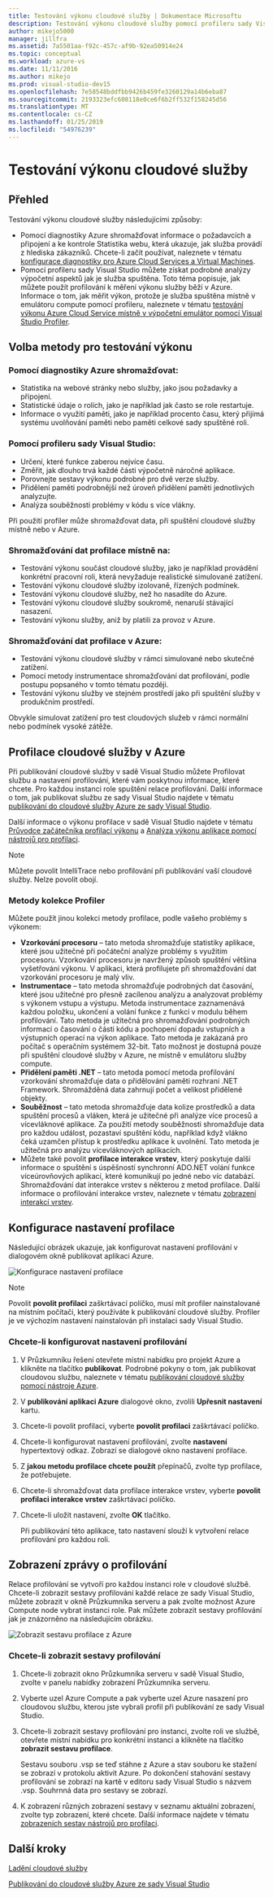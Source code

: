 ```yaml
---
title: Testování výkonu cloudové služby | Dokumentace Microsoftu
description: Testování výkonu cloudové služby pomocí profileru sady Visual Studio
author: mikejo5000
manager: jillfra
ms.assetid: 7a5501aa-f92c-457c-af9b-92ea50914e24
ms.topic: conceptual
ms.workload: azure-vs
ms.date: 11/11/2016
ms.author: mikejo
ms.prod: visual-studio-dev15
ms.openlocfilehash: 7e58548bddfbb9426b459fe3260129a14b6eba87
ms.sourcegitcommit: 2193323efc608118e0ce6f6b2ff532f158245d56
ms.translationtype: MT
ms.contentlocale: cs-CZ
ms.lasthandoff: 01/25/2019
ms.locfileid: "54976239"
---
```

# <a name="testing-the-performance-of-a-cloud-service"></a>Testování výkonu cloudové služby
## <a name="overview"></a>Přehled
Testování výkonu cloudové služby následujícími způsoby:

* Pomocí diagnostiky Azure shromažďovat informace o požadavcích a připojení a ke kontrole Statistika webu, která ukazuje, jak služba provádí z hlediska zákazníků. Chcete-li začít používat, naleznete v tématu [konfigurace diagnostiky pro Azure Cloud Services a Virtual Machines](http://go.microsoft.com/fwlink/p/?LinkId=623009).
* Pomocí profileru sady Visual Studio můžete získat podrobné analýzy výpočetní aspektů jak je služba spuštěna. Toto téma popisuje, jak můžete použít profilování k měření výkonu služby běží v Azure. Informace o tom, jak měřit výkon, protože je služba spuštěna místně v emulátoru compute pomocí profileru, naleznete v tématu [testování výkonu Azure Cloud Service místně v výpočetní emulátor pomocí Visual Studio Profiler](http://go.microsoft.com/fwlink/p/?LinkId=262845).

## <a name="choosing-a-performance-testing-method"></a>Volba metody pro testování výkonu
### <a name="use-azure-diagnostics-to-collect"></a>Pomocí diagnostiky Azure shromažďovat:
* Statistika na webové stránky nebo služby, jako jsou požadavky a připojení.
* Statistické údaje o rolích, jako je například jak často se role restartuje.
* Informace o využití paměti, jako je například procento času, který přijímá systému uvolňování paměti nebo paměti celkové sady spuštěné roli.

### <a name="use-the-visual-studio-profiler-to"></a>Pomocí profileru sady Visual Studio:
* Určení, které funkce zaberou nejvíce času.
* Změřit, jak dlouho trvá každé části výpočetně náročné aplikace.
* Porovnejte sestavy výkonu podrobné pro dvě verze služby.
* Přidělení paměti podrobnější než úroveň přidělení paměti jednotlivých analyzujte.
* Analýza souběžnosti problémy v kódu s více vlákny.

Při použití profiler může shromažďovat data, při spuštění cloudové služby místně nebo v Azure.

### <a name="collect-profiling-data-locally-to"></a>Shromažďování dat profilace místně na:
* Testování výkonu součást cloudové služby, jako je například provádění konkrétní pracovní roli, která nevyžaduje realistické simulované zatížení.
* Testování výkonu cloudové služby izolovaně, řízených podmínek.
* Testování výkonu cloudové služby, než ho nasadíte do Azure.
* Testování výkonu cloudové služby soukromě, nenaruší stávající nasazení.
* Testování výkonu služby, aniž by platili za provoz v Azure.

### <a name="collect-profiling-data-in-azure-to"></a>Shromažďování dat profilace v Azure:
* Testování výkonu cloudové služby v rámci simulované nebo skutečné zatížení.
* Pomocí metody instrumentace shromažďování dat profilování, podle postupu popsaného v tomto tématu později.
* Testování výkonu služby ve stejném prostředí jako při spuštění služby v produkčním prostředí.

Obvykle simulovat zatížení pro test cloudových služeb v rámci normální nebo podmínek vysoké zátěže.

## <a name="profiling-a-cloud-service-in-azure"></a>Profilace cloudové služby v Azure
Při publikování cloudové služby v sadě Visual Studio můžete Profilovat službu a nastavení profilování, které vám poskytnou informace, které chcete. Pro každou instanci role spuštění relace profilování. Další informace o tom, jak publikovat službu ze sady Visual Studio najdete v tématu [publikování do cloudové služby Azure ze sady Visual Studio](vs-azure-tools-publishing-a-cloud-service.md).

Další informace o výkonu profilace v sadě Visual Studio najdete v tématu [Průvodce začátečníka profilací výkonu](https://msdn.microsoft.com/library/azure/ms182372.aspx) a [Analýza výkonu aplikace pomocí nástrojů pro profilaci](https://msdn.microsoft.com/library/azure/z9z62c29.aspx).

> [!NOTE]
> Můžete povolit IntelliTrace nebo profilování při publikování vaší cloudové služby. Nelze povolit obojí.
>
>

### <a name="profiler-collection-methods"></a>Metody kolekce Profiler
Můžete použít jinou kolekci metody profilace, podle vašeho problémy s výkonem:

* **Vzorkování procesoru** – tato metoda shromažďuje statistiky aplikace, které jsou užitečné při počáteční analýze problémy s využitím procesoru. Vzorkování procesoru je navržený způsob spuštění většina vyšetřování výkonu. V aplikaci, která profilujete při shromažďování dat vzorkování procesoru je malý vliv.
* **Instrumentace** – tato metoda shromažďuje podrobných dat časování, které jsou užitečné pro přesně zacílenou analýzu a analyzovat problémy s výkonem vstupu a výstupu. Metoda instrumentace zaznamenává každou položku, ukončení a volání funkce z funkcí v modulu během profilování. Tato metoda je užitečná pro shromažďování podrobných informací o časování o části kódu a pochopení dopadu vstupních a výstupních operací na výkon aplikace. Tato metoda je zakázaná pro počítač s operačním systémem 32-bit. Tato možnost je dostupná pouze při spuštění cloudové služby v Azure, ne místně v emulátoru služby compute.
* **Přidělení paměti .NET** – tato metoda pomocí metoda profilování vzorkování shromažďuje data o přidělování paměti rozhraní .NET Framework. Shromážděná data zahrnují počet a velikost přidělené objekty.
* **Souběžnost** – tato metoda shromažďuje data kolize prostředků a data spuštění procesů a vláken, která je užitečné při analýze více procesů a vícevláknové aplikace. Za použití metody souběžnosti shromažďuje data pro každou událost, pozastaví spuštění kódu, například když vlákno čeká uzamčen přístup k prostředku aplikace k uvolnění. Tato metoda je užitečná pro analýzu vícevláknových aplikacích.
* Můžete také povolit **profilace interakce vrstev**, který poskytuje další informace o spuštění s úspěšností synchronní ADO.NET volání funkce víceúrovňových aplikací, které komunikují po jedné nebo víc databází. Shromažďování dat interakce vrstev s některou z metod profilace. Další informace o profilování interakce vrstev, naleznete v tématu [zobrazení interakcí vrstev](https://msdn.microsoft.com/library/azure/dd557764.aspx).

## <a name="configuring-profiling-settings"></a>Konfigurace nastavení profilace
Následující obrázek ukazuje, jak konfigurovat nastavení profilování v dialogovém okně publikovat aplikaci Azure.

![Konfigurace nastavení profilace](./media/vs-azure-tools-performance-profiling-cloud-services/IC526984.png)

> [!NOTE]
> Povolit **povolit profilaci** zaškrtávací políčko, musí mít profiler nainstalované na místním počítači, který používáte k publikování cloudové služby. Profiler je ve výchozím nastavení nainstalován při instalaci sady Visual Studio.
>
>

### <a name="to-configure-profiling-settings"></a>Chcete-li konfigurovat nastavení profilování
1. V Průzkumníku řešení otevřete místní nabídku pro projekt Azure a klikněte na tlačítko **publikovat**. Podrobné pokyny o tom, jak publikovat cloudovou službu, naleznete v tématu [publikování cloudové služby pomocí nástroje Azure](http://go.microsoft.com/fwlink/p?LinkId=623012).
2. V **publikování aplikaci Azure** dialogové okno, zvolili **Upřesnit nastavení** kartu.
3. Chcete-li povolit profilaci, vyberte **povolit profilaci** zaškrtávací políčko.
4. Chcete-li konfigurovat nastavení profilování, zvolte **nastavení** hypertextový odkaz. Zobrazí se dialogové okno nastavení profilace.
5. Z **jakou metodu profilace chcete použít** přepínačů, zvolte typ profilace, že potřebujete.
6. Chcete-li shromažďovat data profilace interakce vrstev, vyberte **povolit profilaci interakce vrstev** zaškrtávací políčko.
7. Chcete-li uložit nastavení, zvolte **OK** tlačítko.

    Při publikování této aplikace, tato nastavení slouží k vytvoření relace profilování pro každou roli.

## <a name="viewing-profiling-reports"></a>Zobrazení zprávy o profilování
Relace profilování se vytvoří pro každou instanci role v cloudové službě. Chcete-li zobrazit sestavy profilování každé relace ze sady Visual Studio, můžete zobrazit v okně Průzkumníka serveru a pak zvolte možnost Azure Compute node vybrat instanci role. Pak můžete zobrazit sestavy profilování jak je znázorněno na následujícím obrázku.

![Zobrazit sestavu profilace z Azure](./media/vs-azure-tools-performance-profiling-cloud-services/IC748914.png)

### <a name="to-view-profiling-reports"></a>Chcete-li zobrazit sestavy profilování
1. Chcete-li zobrazit okno Průzkumníka serveru v sadě Visual Studio, zvolte v panelu nabídky zobrazení Průzkumníka serveru.
2. Vyberte uzel Azure Compute a pak vyberte uzel Azure nasazení pro cloudovou službu, kterou jste vybrali profil při publikování ze sady Visual Studio.
3. Chcete-li zobrazit sestavy profilování pro instanci, zvolte roli ve službě, otevřete místní nabídku pro konkrétní instanci a klikněte na tlačítko **zobrazit sestavu profilace**.

    Sestavu souboru .vsp se teď stáhne z Azure a stav souboru ke stažení se zobrazí v protokolu aktivit Azure. Po dokončení stahování sestavy profilování se zobrazí na kartě v editoru sady Visual Studio s názvem <Role name> *<Instance Number>* <identifier>.vsp. Souhrnná data pro sestavy se zobrazí.
4. K zobrazení různých zobrazení sestavy v seznamu aktuální zobrazení, zvolte typ zobrazení, které chcete. Další informace najdete v tématu [zobrazeních sestav nástrojů pro profilaci](https://msdn.microsoft.com/library/azure/bb385755.aspx).

## <a name="next-steps"></a>Další kroky
[Ladění cloudové služby](vs-azure-tools-debug-cloud-services-virtual-machines.md)

[Publikování do cloudové služby Azure ze sady Visual Studio](vs-azure-tools-publishing-a-cloud-service.md)
